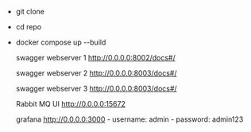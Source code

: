 - git clone 
- cd repo
- docker compose up --build

  
    swagger webserver 1
    http://0.0.0.0:8002/docs#/

    swagger webserver 2
    http://0.0.0.0:8003/docs#/

    swagger webserver 3
    http://0.0.0.0:8003/docs#/


    Rabbit MQ UI
    http://0.0.0.0:15672
    

    grafana
    http://0.0.0.0:3000
        - username: admin
        - password: admin123
